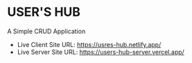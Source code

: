 # USER'S HUB

A Simple CRUD Application

- Live Client Site URL: https://usres-hub.netlify.app/
- Live Server Site URL: https://users-hub-server.vercel.app/
